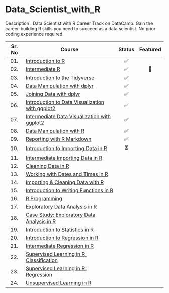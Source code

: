 # Data_Scientist_with_R

Description : Data Scientist with R Career Track on DataCamp.
Gain the career-building R skills you need to succeed as a data scientist. No prior coding experience required.

<div align="center">

| Sr. No | Course                                                               |Status|Featured|
|:------:|----------------------------------------------------------------------------|:--:|:--:|
| 01.     | [Introduction to R](/01_Introduction_to_R)|✅||
| 02.     | [Intermediate R](/02_Intermediate_R)|✅|🌟|
| 03.     | [Introduction to the Tidyverse](/03-Introduction_to_the_Tidyverse)|✅| |
| 04.     | [Data Manipulation with dplyr](/04_Data_Manipulation_with_dplyr)|✅| |
| 05.     | [Joining Data with dplyr](/05_Joining_Data_with_dplyr)|✅| |
| 06.     | [Introduction to Data Visualization with ggplot2](/06_Introduction_to_Data_Visualization_with_ggplot2)|✅| |
| 07.     | [Intermediate Data Visualization with ggplot2](/07_Intermediate_Data_Visualization_with_ggplot2)|✅| |
| 08.     | [Data Manipulation with R](/08_Data_Manipulation_with_R)|✅| |
| 09.     | [Reporting with R Markdown](/09_Reporting_with_R_Markdown)|✅| |
| 10.     | [Introduction to Importing Data in R]()|⏳| |
| 11.     | [Intermediate Importing Data in R]()|| |
| 12.     | [Cleaning Data in R]()|| |
| 13.     | [Working with Dates and Times in R]()|| |
| 14.     | [Importing & Cleaning Data with R]()|| |
| 15.     | [Introduction to Writing Functions in R]()|| |
| 16.     | [R Programming]()|| |
| 17.     | [Exploratory Data Analysis in R]()|| |
| 18.     | [Case Study: Exploratory Data Analysis in R]()|| |
| 19.     | [Introduction to Statistics in R]()|| |
| 20.     | [Introduction to Regression in R]()|| |
| 21.     | [Intermediate Regression in R]()|| |
| 22.     | [Supervised Learning in R: Classification]()|| |
| 23.     | [Supervised Learning in R: Regression]()|| |
| 24.     | [Unsupervised Learning in R]()|| |
</div>
